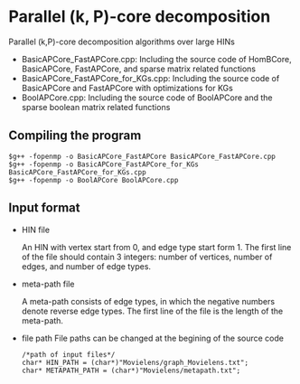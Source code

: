 # Parallel (k, P)-core decomposition

Parallel (k,P)-core decomposition algorithms over large HINs

* BasicAPCore_FastAPCore.cpp: Including the source code of HomBCore, BasicAPCore, FastAPCore, and sparse matrix related functions
* BasicAPCore_FastAPCore_for_KGs.cpp: Including the source code of BasicAPCore and FastAPCore with optimizations for KGs
* BoolAPCore.cpp: Including the source code of BoolAPCore and the sparse boolean matrix related functions

## Compiling the program

```
$g++ -fopenmp -o BasicAPCore_FastAPCore BasicAPCore_FastAPCore.cpp
$g++ -fopenmp -o BasicAPCore_FastAPCore_for_KGs BasicAPCore_FastAPCore_for_KGs.cpp
$g++ -fopenmp -o BoolAPCore BoolAPCore.cpp
```

## Input format

* HIN file

  An HIN with vertex start from 0, and edge type start form 1. The first line of the file should contain 3 integers: number of vertices, number of edges, and number of edge types.
* meta-path file

  A meta-path consists of edge types, in which the negative numbers denote reverse edge types. The first line of the file is the length of the meta-path.
* file path
  File paths can be changed at the begining of the source code

  ```
  /*path of input files*/
  char* HIN_PATH = (char*)"Movielens/graph_Movielens.txt";
  char* METAPATH_PATH = (char*)"Movielens/metapath.txt";
  ```
